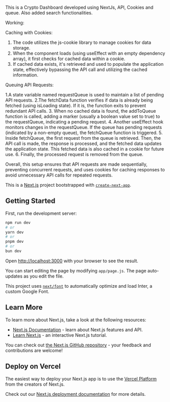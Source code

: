 This is a Crypto Dashboard developed using NextJs, API, Cookies and queue. Also added search functionalities.

Working:

Caching with Cookies:

1. The code utilizes the js-cookie library to manage cookies for data storage.
2. When the component loads (using useEffect with an empty dependency array), it first checks for cached data within a cookie.
3. If cached data exists, it's retrieved and used to populate the application state, effectively bypassing the API call and utilizing the cached information.

Queuing API Requests:

1.A state variable named requestQueue is used to maintain a list of pending API requests.
2.The fetchData function verifies if data is already being fetched (using isLoading state). If it is, the function exits to prevent redundant API calls.
3. When no cached data is found, the addToQueue function is called, adding a marker (usually a boolean value set to true) to the requestQueue, indicating a pending request.
4. Another useEffect hook monitors changes in the requestQueue. If the queue has pending requests (indicated by a non-empty queue), the fetchQueue function is triggered.
5. Inside fetchQueue, the first request from the queue is retrieved. Then, the API call is made, the response is processed, and the fetched data updates the application state. This fetched data is also cached in a cookie for future use.
6. Finally, the processed request is removed from the queue.

  Overall, this setup ensures that API requests are made sequentially, preventing concurrent requests, and uses cookies for caching responses to avoid unnecessary API calls for repeated requests.




This is a [Next.js](https://nextjs.org/) project bootstrapped with [`create-next-app`](https://github.com/vercel/next.js/tree/canary/packages/create-next-app).

## Getting Started

First, run the development server:

```bash
npm run dev
# or
yarn dev
# or
pnpm dev
# or
bun dev
```

Open [http://localhost:3000](http://localhost:3000) with your browser to see the result.

You can start editing the page by modifying `app/page.js`. The page auto-updates as you edit the file.

This project uses [`next/font`](https://nextjs.org/docs/basic-features/font-optimization) to automatically optimize and load Inter, a custom Google Font.

## Learn More

To learn more about Next.js, take a look at the following resources:

- [Next.js Documentation](https://nextjs.org/docs) - learn about Next.js features and API.
- [Learn Next.js](https://nextjs.org/learn) - an interactive Next.js tutorial.

You can check out [the Next.js GitHub repository](https://github.com/vercel/next.js/) - your feedback and contributions are welcome!

## Deploy on Vercel

The easiest way to deploy your Next.js app is to use the [Vercel Platform](https://vercel.com/new?utm_medium=default-template&filter=next.js&utm_source=create-next-app&utm_campaign=create-next-app-readme) from the creators of Next.js.

Check out our [Next.js deployment documentation](https://nextjs.org/docs/deployment) for more details.
